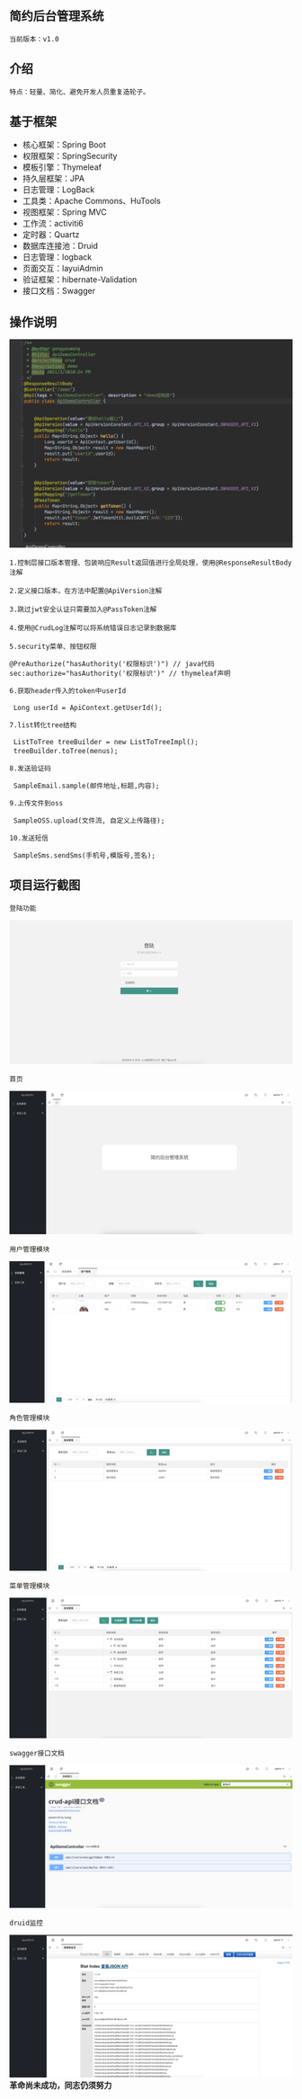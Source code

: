 ## 简约后台管理系统
    当前版本：v1.0
    
## 介绍
    特点：轻量、简化、避免开发人员重复造轮子。
    
## 基于框架
- 核心框架：Spring Boot
- 权限框架：SpringSecurity
- 模板引擎：Thymeleaf
- 持久层框架：JPA
- 日志管理：LogBack
- 工具类：Apache Commons、HuTools
- 视图框架：Spring MVC
- 工作流：activiti6
- 定时器：Quartz
- 数据库连接池：Druid
- 日志管理：logback
- 页面交互：layuiAdmin
- 验证框架：hibernate-Validation
- 接口文档：Swagger

## 操作说明

   ![运行截图](https://raw.githubusercontent.com/YangYouWang/crud/master/img/7.png "7.png")
    
    1.控制层接口版本管理、包装响应Result返回值进行全局处理，使用@ResponseResultBody注解
    
    2.定义接口版本，在方法中配置@ApiVersion注解
    
    3.跳过jwt安全认证只需要加入@PassToken注解
    
    4.使用@CrudLog注解可以将系统错误日志记录到数据库
    
    5.security菜单、按钮权限
```
@PreAuthorize("hasAuthority('权限标识')") // java代码
sec:authorize="hasAuthority('权限标识')" // thymeleaf声明
```
    
    6.获取header传入的token中userId
```
 Long userId = ApiContext.getUserId();
```
    7.list转化tree结构
```
 ListToTree treeBuilder = new ListToTreeImpl();
 treeBuilder.toTree(menus);
```
    8.发送验证码
```
 SampleEmail.sample(邮件地址,标题,内容);
```
    9.上传文件到oss
```
 SampleOSS.upload(文件流, 自定义上传路径);
```
    10.发送短信
```
 SampleSms.sendSms(手机号,模版号,签名); 
```   
    
## 项目运行截图
    
    登陆功能
   ![运行截图](https://raw.githubusercontent.com/YangYouWang/crud/master/img/0.png "0.png")
    
    首页
   ![运行截图](https://raw.githubusercontent.com/YangYouWang/crud/master/img/1.png "1.png")
   
    用户管理模块
   ![运行截图](https://raw.githubusercontent.com/YangYouWang/crud/master/img/2.png "2.png")
   
    角色管理模块
   ![运行截图](https://raw.githubusercontent.com/YangYouWang/crud/master/img/3.png "3.png")
   
    菜单管理模块
   ![运行截图](https://raw.githubusercontent.com/YangYouWang/crud/master/img/4.png "4.png")
   
    swagger接口文档
   ![运行截图](https://raw.githubusercontent.com/YangYouWang/crud/master/img/5.png "5.png")
   
    druid监控
   ![运行截图](https://raw.githubusercontent.com/YangYouWang/crud/master/img/6.png "6.png")
 **革命尚未成功，同志仍须努力**